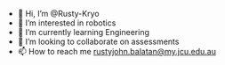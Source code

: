 - 👋 Hi, I’m @Rusty-Kryo
- 👀 I’m interested in robotics 
- 🌱 I’m currently learning Engineering
- 💞️ I’m looking to collaborate on assessments
- 📫 How to reach me rustyjohn.balatan@my.jcu.edu.au

<!---
Rusty-Kryo/Rusty-Kryo is a ✨ special ✨ repository because its `README.md` (this file) appears on your GitHub profile.
You can click the Preview link to take a look at your changes.
--->
